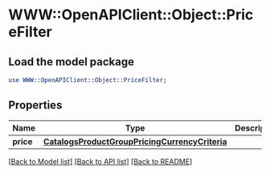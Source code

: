 # WWW::OpenAPIClient::Object::PriceFilter

## Load the model package
```perl
use WWW::OpenAPIClient::Object::PriceFilter;
```

## Properties
Name | Type | Description | Notes
------------ | ------------- | ------------- | -------------
**price** | [**CatalogsProductGroupPricingCurrencyCriteria**](CatalogsProductGroupPricingCurrencyCriteria.md) |  | 

[[Back to Model list]](../README.md#documentation-for-models) [[Back to API list]](../README.md#documentation-for-api-endpoints) [[Back to README]](../README.md)


